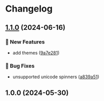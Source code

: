 # Changelog

## [1.1.0](https://github.com/mrozio13pl/sudoku-in-terminal/compare/v1.0.0...v1.1.0) (2024-06-16)


### 🌟 New Features

* add themes ([9a7e281](https://github.com/mrozio13pl/sudoku-in-terminal/commit/9a7e281af76156c1cad09e3ea04acac0cde430ef))


### 🐞 Bug Fixes

* unsupported unicode spinners ([a839a51](https://github.com/mrozio13pl/sudoku-in-terminal/commit/a839a51e7d37118212251e4012f4249acb3e1f72))

## 1.0.0 (2024-05-30)
